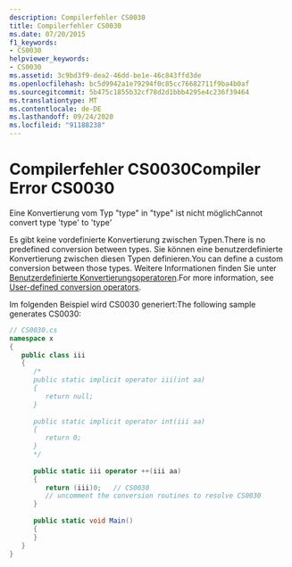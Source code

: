 ```yaml
---
description: Compilerfehler CS0030
title: Compilerfehler CS0030
ms.date: 07/20/2015
f1_keywords:
- CS0030
helpviewer_keywords:
- CS0030
ms.assetid: 3c9bd3f9-dea2-46dd-be1e-46c843ffd3de
ms.openlocfilehash: bc5d9942a1e79294f0c85cc76682711f9ba4b0af
ms.sourcegitcommit: 5b475c1855b32cf78d2d1bbb4295e4c236f39464
ms.translationtype: MT
ms.contentlocale: de-DE
ms.lasthandoff: 09/24/2020
ms.locfileid: "91188238"
---
```

# <a name="compiler-error-cs0030"></a><span data-ttu-id="f849c-103">Compilerfehler CS0030</span><span class="sxs-lookup"><span data-stu-id="f849c-103">Compiler Error CS0030</span></span>

<span data-ttu-id="f849c-104">Eine Konvertierung vom Typ "type" in "type" ist nicht möglich</span><span class="sxs-lookup"><span data-stu-id="f849c-104">Cannot convert type 'type' to 'type'</span></span>  
  
<span data-ttu-id="f849c-105">Es gibt keine vordefinierte Konvertierung zwischen Typen.</span><span class="sxs-lookup"><span data-stu-id="f849c-105">There is no predefined conversion between types.</span></span> <span data-ttu-id="f849c-106">Sie können eine benutzerdefinierte Konvertierung zwischen diesen Typen definieren.</span><span class="sxs-lookup"><span data-stu-id="f849c-106">You can define a custom conversion between those types.</span></span> <span data-ttu-id="f849c-107">Weitere Informationen finden Sie unter [Benutzerdefinierte Konvertierungsoperatoren](../language-reference/operators/user-defined-conversion-operators.md).</span><span class="sxs-lookup"><span data-stu-id="f849c-107">For more information, see [User-defined conversion operators](../language-reference/operators/user-defined-conversion-operators.md).</span></span>  
  
 <span data-ttu-id="f849c-108">Im folgenden Beispiel wird CS0030 generiert:</span><span class="sxs-lookup"><span data-stu-id="f849c-108">The following sample generates CS0030:</span></span>  
  
```csharp  
// CS0030.cs  
namespace x  
{  
   public class iii  
   {  
      /*  
      public static implicit operator iii(int aa)  
      {  
         return null;  
      }  
  
      public static implicit operator int(iii aa)  
      {  
         return 0;  
      }  
      */  
  
      public static iii operator ++(iii aa)  
      {  
         return (iii)0;   // CS0030  
         // uncomment the conversion routines to resolve CS0030  
      }  
  
      public static void Main()  
      {  
      }  
   }  
}  
```

